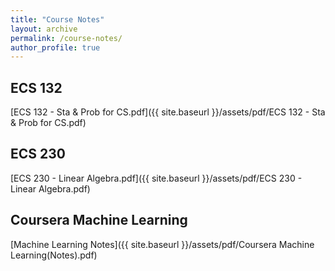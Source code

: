 ```yaml
---
title: "Course Notes"
layout: archive
permalink: /course-notes/
author_profile: true
---
```

## ECS 132
[ECS 132 - Sta & Prob for CS.pdf]({{ site.baseurl }}/assets/pdf/ECS 132 - Sta & Prob for CS.pdf)

## ECS 230
[ECS 230 - Linear Algebra.pdf]({{ site.baseurl }}/assets/pdf/ECS 230 - Linear Algebra.pdf)

## Coursera Machine Learning
[Machine Learning Notes]({{ site.baseurl }}/assets/pdf/Coursera Machine Learning(Notes).pdf)